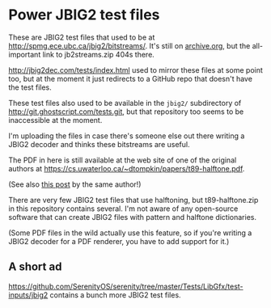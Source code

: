 Power JBIG2 test files
======================

These are JBIG2 test files that used to be at
<http://spmg.ece.ubc.ca/jbig2/bitstreams/>.  It's still on
[archive.org](https://web.archive.org/web/20030117183317/http://spmg.ece.ubc.ca/jbig2/bitstreams/),
but the all-important link to jb2streams.zip 404s there.

<http://jbig2dec.com/tests/index.html> used to mirror these files at some point
too, but at the moment it just redirects to a GitHub repo that doesn't have
the test files.

These test files also used to be available in the `jbig2/` subdirectory of
<http://git.ghostscript.com/tests.git>, but that repository too seems to be
inaccessible at the moment.

I'm uploading the files in case there's someone else out there writing a
JBIG2 decoder and thinks these bitstreams are useful.

The PDF in here is still available at the web site of one of the original
authors at <https://cs.uwaterloo.ca/~dtompkin/papers/t89-halftone.pdf>.

(See also [this post](https://web.archive.org/web/20030224122004/http://www.ece.ubc.ca/spmg/jbig2/software/main.html)
by the same author!)

There are very few JBIG2 test files that use halftoning, but t89-halftone.zip
in this repository contains several. I'm not aware of any open-source software
that can create JBIG2 files with pattern and halftone dictionaries.

(Some PDF files in the wild actually use this feature, so if you're writing
a JBIG2 decoder for a PDF renderer, you have to add support for it.)

A short ad
----------

<https://github.com/SerenityOS/serenity/tree/master/Tests/LibGfx/test-inputs/jbig2>
contains a bunch more JBIG2 test files.
